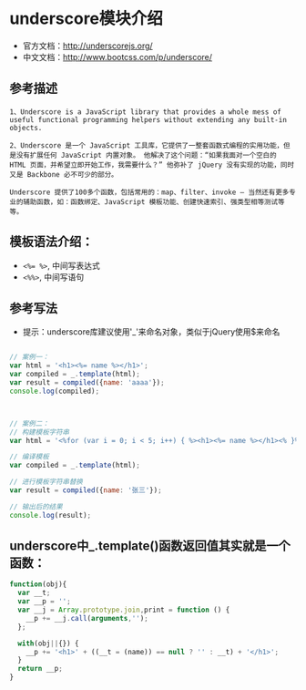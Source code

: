 # underscore模块介绍
- 官方文档：http://underscorejs.org/
- 中文文档：http://www.bootcss.com/p/underscore/


## 参考描述
```
1、Underscore is a JavaScript library that provides a whole mess of useful functional programming helpers without extending any built-in objects. 

2、Underscore 是一个 JavaScript 工具库，它提供了一整套函数式编程的实用功能，但是没有扩展任何 JavaScript 内置对象。 他解决了这个问题：“如果我面对一个空白的 HTML 页面，并希望立即开始工作，我需要什么？” 他弥补了 jQuery 没有实现的功能，同时又是 Backbone 必不可少的部分。

Underscore 提供了100多个函数，包括常用的：map、filter、invoke — 当然还有更多专业的辅助函数，如：函数绑定、JavaScript 模板功能、创建快速索引、强类型相等测试等等。
```


## 模板语法介绍：
+ `<%= %>`, 中间写表达式
+ `<%%>`, 中间写语句


## 参考写法
- 提示：underscore库建议使用'_'来命名对象，类似于jQuery使用$来命名

```javascript

// 案例一：
var html = '<h1><%= name %></h1>';
var compiled = _.template(html);
var result = compiled({name: 'aaaa'});
console.log(compiled);



// 案例二：
// 构建模板字符串
var html = '<%for (var i = 0; i < 5; i++) { %><h1><%= name %></h1><% }%>';

// 编译模板
var compiled = _.template(html);

// 进行模板字符串替换
var result = compiled({name: '张三'});

// 输出后的结果
console.log(result);
```



## underscore中_.template()函数返回值其实就是一个函数：

```javascript
function(obj){
  var __t;
  var __p = '';
  var __j = Array.prototype.join,print = function () {
    __p += __j.call(arguments,'');
  };

  with(obj||{}) {
    __p += '<h1>' + ((__t = (name)) == null ? '' : __t) + '</h1>';
  }
  return __p;
}
```